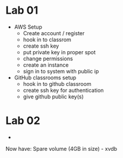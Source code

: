# Lab 01
- AWS Setup
    - Create account / register
    - hook in to classrom
    - create ssh key
    - put private key in proper spot
    - change permissions
    - create an instance
    - sign in to system with public ip
- GitHub classrooms setup
    - hook in to github classroom
    - create ssh key for authentication
    - give github public key(s)

# Lab 02
- 

Now have:
Spare volume (4GB in size) - xvdb